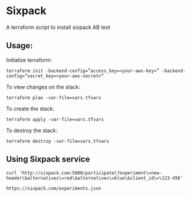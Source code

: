 # Sixpack

A terraform script to install sixpack AB test

## Usage:

Initialize terraform:

```
terraform init -backend-config=“access_key=<your-aws-key>” -backend-config=“secret_key=<your-aws-secret>”
```

To view changes on the stack:

```
terraform plan -var-file=vars.tfvars
```

To create the stack:

```
terraform apply -var-file=vars.tfvars
```

To destroy the stack:

```
terraform destroy -var-file=vars.tfvars
```

## Using Sixpack service

```
curl 'http://sixpack.com:5000/participate\?experiment\=new-header\&alternatives\=red\&alternatives\=blue\&client_id\=\123-456'
```

```
https://sixpack.com/experiments.json
```
